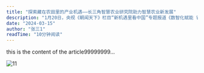 ```yaml
---
title: "探索藏在农田里的产业机遇——长三角智慧农业研究院助力智慧农业新发展"
description: "1月20日，央视《朝闻天下》栏目“新机遇里看中国”专题报道《数智化赋能 农田里“孕育无限新机》，聚焦昆山陆家“智慧田园”，长三角智慧农业研究院院长史云接受采访。"
date: "2024-03-15"
author: "张三1"
readTime: "10分钟阅读"
---
```


this is the content of the article99999999...

![11](/images/646.jpg)